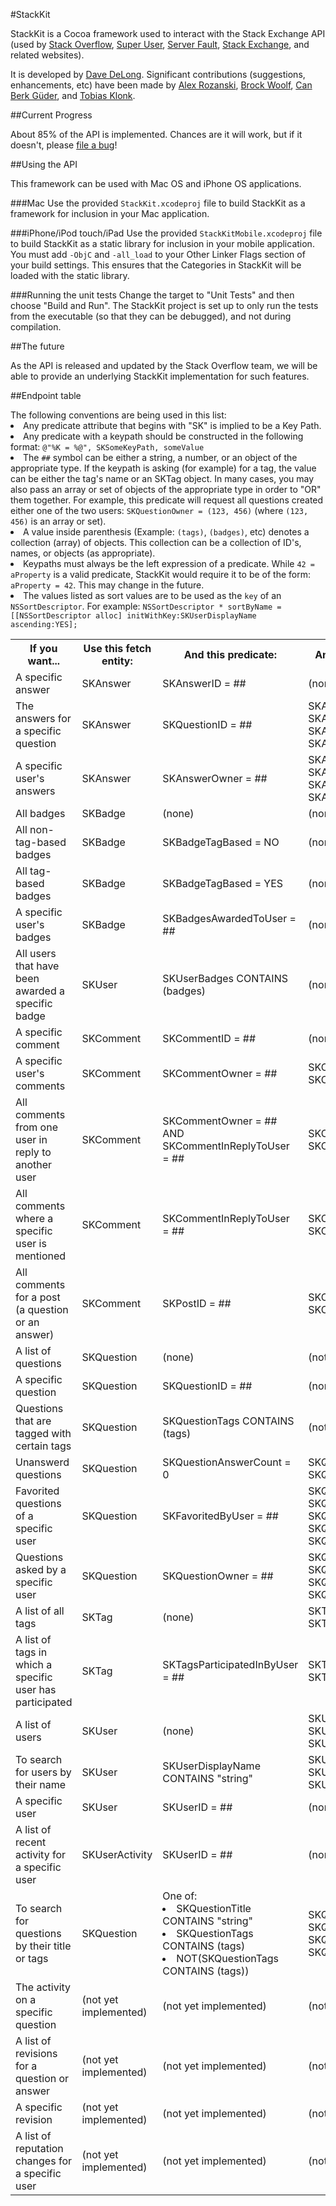 #StackKit

StackKit is a Cocoa framework used to interact with the Stack Exchange API (used by [Stack Overflow][1], [Super User][2], [Server Fault][3], [Stack Exchange][4], and related websites).

It is developed by [Dave DeLong][5].  Significant contributions (suggestions, enhancements, etc) have been made by [Alex Rozanski][6], [Brock Woolf][woolf], [Can Berk G&uuml;der][cbguder], and [Tobias Klonk][tonklon].

##Current Progress

About 85% of the API is implemented.  Chances are it will work, but if it doesn't, please [file a bug][7]!

##Using the API

This framework can be used with Mac OS and iPhone OS applications.

###Mac
Use the provided `StackKit.xcodeproj` file to build StackKit as a framework for inclusion in your Mac application.

###iPhone/iPod touch/iPad
Use the provided `StackKitMobile.xcodeproj` file to build StackKit as a static library for inclusion in your mobile application.  You must add <code>-ObjC</code> and <code>-all_load</code> to your Other Linker Flags section of your build settings.  This ensures that the Categories in StackKit will be loaded with the static library.

###Running the unit tests
Change the target to "Unit Tests" and then choose "Build and Run".  The StackKit project is set up to only run the tests from the executable (so that they can be debugged), and not during compilation.

##The future

As the API is released and updated by the Stack Overflow team, we will be able to provide an underlying StackKit implementation for such features.

##Endpoint table
<table>
	<tr>
	  <th>If you want...</th>
	  <th>Use this fetch entity:</th>
	  <th>And this predicate:</th>
	  <th>And you can sort it by (one of):</th>
	</tr>
	<tr>
	  <td>A specific answer</td>
	  <td>SKAnswer</td>
	  <td>SKAnswerID = ##</td>
	  <td>(none)</td>
	</tr>
	<tr>
	  <td>The answers for a specific question</td>
	  <td>SKAnswer</td>
	  <td>SKQuestionID = ##</td>
	  <td>SKAnswerLastActivityDate, SKAnswerViewCount, SKAnswerCreationDate, SKAnswerScore</td>
	</tr>
	<tr>
	  <td>A specific user's answers</td>
	  <td>SKAnswer</td>
	  <td>SKAnswerOwner = ##</td>
	  <td>SKAnswerLastActivityDate, SKAnswerViewCount, SKAnswerCreationDate, SKAnswerScore</td>
	</tr>
	<tr>
	  <td>All badges</td>
	  <td>SKBadge</td>
	  <td>(none)</td>
	  <td>(none)</td>
	</tr>
	<tr>
	  <td>All non-tag-based badges</td>
	  <td>SKBadge</td>
	  <td>SKBadgeTagBased = NO</td>
	  <td>(none)</td>
	</tr>
	<tr>
	  <td>All tag-based badges</td>
	  <td>SKBadge</td>
	  <td>SKBadgeTagBased = YES</td>
	  <td>(none)</td>
	</tr>
	<tr>
	  <td>A specific user's badges</td>
	  <td>SKBadge</td>
	  <td>SKBadgesAwardedToUser = ##</td>
	  <td>(none)</td>
	</tr>
	<tr>
	  <td>All users that have been awarded a specific badge</td>
	  <td>SKUser</td>
	  <td>SKUserBadges CONTAINS (badges)</td>
	  <td>(none)</td>
	</tr>
	<tr>
	  <td>A specific comment</td>
	  <td>SKComment</td>
	  <td>SKCommentID = ##</td>
	  <td>(none)</td>
	</tr>
	<tr>
	  <td>A specific user's comments</td>
	  <td>SKComment</td>
	  <td>SKCommentOwner = ##</td>
	  <td>SKCommentCreationDate, SKCommentScore</td>
	</tr>
	<tr>
	  <td>All comments from one user in reply to another user</td>
	  <td>SKComment</td>
	  <td>SKCommentOwner = ## AND SKCommentInReplyToUser = ##</td>
	  <td>SKCommentCreationDate, SKCommentScore</td>
	</tr>
	<tr>
	  <td>All comments where a specific user is mentioned</td>
	  <td>SKComment</td>
	  <td>SKCommentInReplyToUser = ##</td>
	  <td>SKCommentCreationDate, SKCommentScore</td>
	</tr>
	<tr>
	  <td>All comments for a post (a question or an answer)</td>
	  <td>SKComment</td>
	  <td>SKPostID = ##</td>
	  <td>SKCommentCreationDate, SKCommentScore</td>
	</tr>
	<tr>
	  <td>A list of questions</td>
	  <td>SKQuestion</td>
	  <td>(none)</td>
	  <td>(not yet implemented)</td>
	</tr>
	<tr>
	  <td>A specific question</td>
	  <td>SKQuestion</td>
	  <td>SKQuestionID = ##</td>
	  <td>(none)</td>
	</tr>
	<tr>
	  <td>Questions that are tagged with certain tags</td>
	  <td>SKQuestion</td>
	  <td>SKQuestionTags CONTAINS (tags)</td>
	  <td>(not yet implemented)</td>
	</tr>
	<tr>
	  <td>Unanswerd questions</td>
	  <td>SKQuestion</td>
	  <td>SKQuestionAnswerCount = 0</td>
	  <td>SKQuestionCreationDate, SKQuestionScore</td>
	</tr>
	<tr>
	  <td>Favorited questions of a specific user</td>
	  <td>SKQuestion</td>
	  <td>SKFavoritedByUser = ##</td>
	  <td>SKQuestionLastActivityDate, SKQuestionViewCount, SKQuestionCreationDate, SKQuestionScore, SKQuestionFavoritedDate</td>
	</tr>
	<tr>
	  <td>Questions asked by a specific user</td>
	  <td>SKQuestion</td>
	  <td>SKQuestionOwner = ##</td>
	  <td>SKQuestionLastActivityDate, SKQuestionViewCount, SKQuestionCreationDate, SKQuestionScore</td>
	</tr>
	<tr>
	  <td>A list of all tags</td>
	  <td>SKTag</td>
	  <td>(none)</td>
	  <td>SKTagNumberOfTaggedQuestions, SKTagLastUsedDate, SKTagName</td>
	</tr>
	<tr>
	  <td>A list of tags in which a specific user has participated</td>
	  <td>SKTag</td>
	  <td>SKTagsParticipatedInByUser = ##</td>
	  <td>SKTagNumberOfTaggedQuestions, SKTagLastUsedDate, SKTagName</td>
	</tr>
	<tr>
	  <td>A list of users</td>
	  <td>SKUser</td>
	  <td>(none)</td>
	  <td>SKUserReputation, SKUserCreationDate, SKUserDisplayName</td>
	</tr>
	<tr>
	  <td>To search for users by their name</td>
	  <td>SKUser</td>
	  <td>SKUserDisplayName CONTAINS "string"</td>
	  <td>SKUserReputation, SKUserCreationDate, SKUserDisplayName</td>
	</tr>
	<tr>
	  <td>A specific user</td>
	  <td>SKUser</td>
	  <td>SKUserID = ##</td>
	  <td>(none)</td>
	</tr>
	<tr>
	  <td>A list of recent activity for a specific user</td>
	  <td>SKUserActivity</td>
	  <td>SKUserID = ##</td>
	  <td>(none)</td>
	</tr>
	<tr>
	  <td>To search for questions by their title or tags</td>
	  <td>SKQuestion</td>
	  <td>One of:
	  	<li>SKQuestionTitle CONTAINS "string"</li>
	  	<li>SKQuestionTags CONTAINS (tags)</li>
	  	<li>NOT(SKQuestionTags CONTAINS (tags))</li>
	  </td>
	  <td>SKQuestionLastActivityDate, SKQuestionViewCount, SKQuestionCreationDate, SKQuestionScore</td>
	</tr>
	<tr>
	  <td>The activity on a specific question</td>
	  <td>(not yet implemented)</td>
	  <td>(not yet implemented)</td>
	  <td>(not yet implemented)</td>
	</tr>
	<tr>
	  <td>A list of revisions for a question or answer</td>
	  <td>(not yet implemented)</td>
	  <td>(not yet implemented)</td>
	  <td>(not yet implemented)</td>
	</tr>
	<tr>
	  <td>A specific revision</td>
	  <td>(not yet implemented)</td>
	  <td>(not yet implemented)</td>
	  <td>(not yet implemented)</td>
	</tr>
	<tr>
	  <td>A list of reputation changes for a specific user</td>
	  <td>(not yet implemented)</td>
	  <td>(not yet implemented)</td>
	  <td>(not yet implemented)</td>
	</tr>
	<tfoot>
		The following conventions are being used in this list:
		<li>Any predicate attribute that begins with "SK" is implied to be a Key Path.</li>
		<li>Any predicate with a keypath should be constructed in the following format: <code>@"%K = %@", SKSomeKeyPath, someValue</code></li>
		<li>The <code>##</code> symbol can be either a string, a number, or an object of the appropriate type.  If the keypath is asking (for example) for a tag, the value can be either the tag's name or an SKTag object.  In many cases, you may also pass an array or set of objects of the appropriate type in order to "OR" them together.  For example, this predicate will request all questions created either one of the two users:  <code>SKQuestionOwner = (123, 456)</code> (where <code>(123, 456)</code> is an array or set).</li>
		<li>A value inside parenthesis (Example: <code>(tags)</code>, <code>(badges)</code>, etc) denotes a collection (array) of objects.  This collection can be a collection of ID's, names, or objects (as appropriate).</li>
		<li>Keypaths must always be the left expression of a predicate.  While <code>42 = aProperty</code> is a valid predicate, StackKit would require it to be of the form: <code>aProperty = 42</code>.  This may change in the future.</li>
		<li>The values listed as sort values are to be used as the <code>key</code> of an <code>NSSortDescriptor</code>.  For example:  <code>NSSortDescriptor * sortByName = [[NSSortDescriptor alloc] initWithKey:SKUserDisplayName ascending:YES];</code></li>
	</tfoot>
</table>


  [1]: http://stackoverflow.com
  [2]: http://superuser.com
  [3]: http://serverfault.com
  [4]: http://stackexchange.com/
  [5]: http://github.com/davedelong
  [6]: http://github.com/perspx
  [7]: http://github.com/davedelong/StackKit/issues
  [woolf]: http://github.com/brockwoolf
  [cbguder]: http://github.com/cbguder
  [tonklon]: http://github.com/tonklon